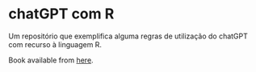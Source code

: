 # chatGPT com R
Um repositório que exemplifica alguma regras de utilização do chatGPT com recurso à linguagem R.


Book available from [here](https://balima78.github.io/chatGPT_R/).
